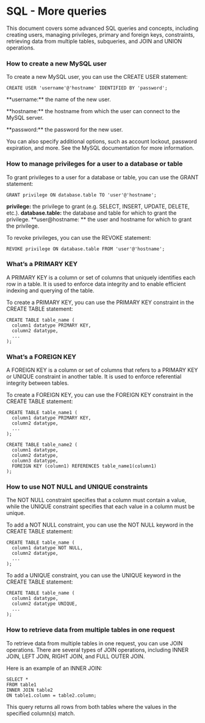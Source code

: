 # SQL - More queries

This document covers some advanced SQL queries and concepts, including creating users, managing privileges, primary and foreign keys, constraints, retrieving data from multiple tables, subqueries, and JOIN and UNION operations.

### How to create a new MySQL user

To create a new MySQL user, you can use the CREATE USER statement:

```mysq
CREATE USER 'username'@'hostname' IDENTIFIED BY 'password';
```

<p>
**username:**  the name of the new user.
</p>

<p>
**hostname:** the hostname from which the user can connect to the MySQL server.
</p>

<p>
**password:** the password for the new user.
</p>

You can also specify additional options, such as account lockout, password expiration, and more. See the MySQL documentation for more information.

### How to manage privileges for a user to a database or table

To grant privileges to a user for a database or table, you can use the GRANT statement:

```mysql
GRANT privilege ON database.table TO 'user'@'hostname';
```
**privilege:** the privilege to grant (e.g. SELECT, INSERT, UPDATE, DELETE, etc.).
**database.table:** the database and table for which to grant the privilege.
**user@hostname: ** the user and hostname for which to grant the privilege.

To revoke privileges, you can use the REVOKE statement:

```mysql
REVOKE privilege ON database.table FROM 'user'@'hostname';
```
###  What’s a PRIMARY KEY
A PRIMARY KEY is a column or set of columns that uniquely identifies each row in a table. It is used to enforce data integrity and to enable efficient indexing and querying of the table.

To create a PRIMARY KEY, you can use the PRIMARY KEY constraint in the CREATE TABLE statement:
```mysql
CREATE TABLE table_name (
  column1 datatype PRIMARY KEY,
  column2 datatype,
  ...
);
```
### What’s a FOREIGN KEY
A FOREIGN KEY is a column or set of columns that refers to a PRIMARY KEY or UNIQUE constraint in another table. It is used to enforce referential integrity between tables.

To create a FOREIGN KEY, you can use the FOREIGN KEY constraint in the CREATE TABLE statement:

```mysql
CREATE TABLE table_name1 (
  column1 datatype PRIMARY KEY,
  column2 datatype,
  ...
);

CREATE TABLE table_name2 (
  column1 datatype,
  column2 datatype,
  column3 datatype,
  FOREIGN KEY (column1) REFERENCES table_name1(column1)
);
```
### How to use NOT NULL and UNIQUE constraints
The NOT NULL constraint specifies that a column must contain a value, while the UNIQUE constraint specifies that each value in a column must be unique.

To add a NOT NULL constraint, you can use the NOT NULL keyword in the CREATE TABLE statement:

```mysql
CREATE TABLE table_name (
  column1 datatype NOT NULL,
  column2 datatype,
  ...
);
```
To add a UNIQUE constraint, you can use the UNIQUE keyword in the CREATE TABLE statement:

```mysql
CREATE TABLE table_name (
  column1 datatype,
  column2 datatype UNIQUE,
  ...
);
```
### How to retrieve data from multiple tables in one request

To retrieve data from multiple tables in one request, you can use JOIN operations. There are several types of JOIN operations, including INNER JOIN, LEFT JOIN, RIGHT JOIN, and FULL OUTER JOIN.

Here is an example of an INNER JOIN:
```mysql
SELECT *
FROM table1
INNER JOIN table2
ON table1.column = table2.column;
```
This query returns all rows from both tables where the values in the specified column(s) match.

